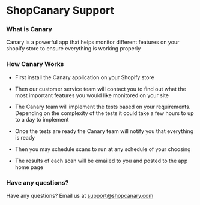 # ShopCanary Support

### What is Canary
Canary is a powerful app that helps monitor different features on your shopify store to ensure everything is working properly

### How Canary Works
* First install the Canary application on your Shopify store

* Then our customer service team will contact you to find out what the most important features you would like monitored on your site

* The Canary team will implement the tests based on your requirements. Depending on the complexity of the tests it could take a few hours to up to a day to implement

* Once the tests are ready the Canary team will notify you that everything is ready

* Then you may schedule scans to run at any schedule of your choosing

* The results of each scan will be emailed to you and posted to the app home page

### Have any questions?
Have any questions? Email us at [support@shopcanary.com](mailto:support@shopcanary.com)
